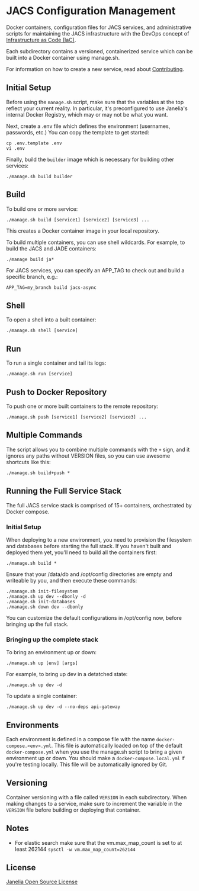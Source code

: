 # JACS Configuration Management

Docker containers, configuration files for JACS services, and administrative scripts for maintaining the JACS infrastructure with the DevOps concept of [Infrastructure as Code (IaC)](https://en.wikipedia.org/wiki/Infrastructure_as_Code).

Each subdirectory contains a versioned, containerized service which can be built into a Docker container using manage.sh.

For information on how to create a new service, read about [Contributing](CONTRIBUTING.md).

## Initial Setup

Before using the `manage.sh` script, make sure that the variables at the top reflect your current reality. In particular, it's preconfigured to use Janelia's internal Docker Registry, which may or may not be what you want.

Next, create a .env file which defines the environment (usernames, passwords, etc.) You can copy the template to get started:
```
cp .env.template .env
vi .env
```

Finally, build the `builder` image which is necessary for building other services:
```
./manage.sh build builder
```

## Build

To build one or more service:
```
./manage.sh build [service1] [service2] [service3] ...
```
This creates a Docker container image in your local repository.

To build multiple containers, you can use shell wildcards. For example, to build the JACS and JADE containers:
```
./manage build ja*
```

For JACS services, you can specify an APP_TAG to check out and build a specific branch, e.g.:
```
APP_TAG=my_branch build jacs-async
```

## Shell

To open a shell into a built container:
```
./manage.sh shell [service]
```

## Run

To run a single container and tail its logs:
```
./manage.sh run [service]
```

## Push to Docker Repository

To push one or more built containers to the remote repository:
```
./manage.sh push [service1] [service2] [service3] ...
```

## Multiple Commands

The script allows you to combine multiple commands with the `+` sign, and it ignores any paths without VERSION files, so you can use awesome shortcuts like this:
```
./manage.sh build+push *
```

## Running the Full Service Stack

The full JACS service stack is comprised of 15+ containers, orchestrated by Docker compose. 

### Initial Setup

When deploying to a new environment, you need to provision the filesystem and databases before starting the full stack. 
If you haven't built and deployed them yet, you'll need to build all the containers first:
```
./manage.sh build *
```

Ensure that your /data/db and /opt/config directories are empty and writeable by you, and then execute these commands:
```
./manage.sh init-filesystem
./manage.sh up dev --dbonly -d
./manage.sh init-databases
./manage.sh down dev --dbonly
```

You can customize the default configurations in /opt/config now, before bringing up the full stack.

### Bringing up the complete stack

To bring an environment up or down:
```
./manage.sh up [env] [args]
```
For example, to bring up dev in a detatched state:
```
./manage.sh up dev -d
```
To update a single container:
```
./manage.sh up dev -d --no-deps api-gateway
```

## Environments

Each environment is defined in a compose file with the name `docker-compose.<env>.yml`. This file is automatically loaded on top of the default `docker-compose.yml` when you use the manage.sh script to bring a given environment up or down. You should make a `docker-compose.local.yml` if you're testing locally. This file will be automatically ignored by Git.

## Versioning

Container versioning with a file called `VERSION` in each subdirectory. When making changes to a service, make sure to increment the
variable in the `VERSION` file before building or deploying that container.

## Notes

* For elastic search make sure that the vm.max_map_count is set to at least 262144
`sysctl -w vm.max_map_count=262144`

## License 

[Janelia Open Source License](https://www.janelia.org/open-science/software-licensing)

